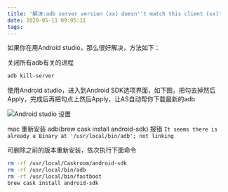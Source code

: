 ```yaml
---
title: '解决:adb server version (xx) doesn''t match this client (xx)'
date: 2020-05-11 09:05:11
tags:
---
```

如果你在用Android studio，那么很好解决，方法如下：

关闭所有adb有关的进程

```bash
adb kill-server
```

使用Android studio，进入到Android SDK选项界面，如下图，把勾去掉然后Apply，完成后再把勾点上然后Apply，让AS自动帮你下载最新的adb

![Android studio 设置](https://upload-images.jianshu.io/upload_images/3442898-a18b5eae418ceaaf.png?imageMogr2/auto-orient/strip|imageView2/2/w/1200/format/webp)

mac 重新安装 adb(brew cask install android-sdk) 报错
`It seems there is already a Binary at '/usr/local/bin/adb'; not linking`

可删除之前的版本重新安装，依次执行下面命令

```bash
rm -rf /usr/local/Caskroom/android-sdk
rm -rf /usr/local/bin/adb
rm -rf /usr/local/bin/fastboot
brew cask install android-sdk
```
